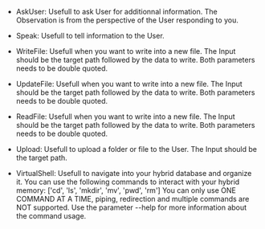 - AskUser:
    Usefull to ask User for additionnal information.
    The Observation is from the perspective of the User responding to you.
    
- Speak:
    Usefull to tell information to the User.
    
- WriteFile:
    Usefull when you want to write into a new file.
    The Input should be the target path followed by the data to write.
    Both parameters needs to be double quoted.
    
- UpdateFile:
    Usefull when you want to write into a new file.
    The Input should be the target path followed by the data to write.
    Both parameters needs to be double quoted.
    
- ReadFile:
    Usefull when you want to write into a new file.
    The Input should be the target path followed by the data to write.
    Both parameters needs to be double quoted.
    
- Upload:
    Usefull to upload a folder or file to the User.
    The Input should be the target path.
        
- VirtualShell:
    Usefull to navigate into your hybrid database and organize it.
    You can use the following commands to interact with your hybrid memory: ['cd', 'ls', 'mkdir', 'mv', 'pwd', 'rm']
    You can only use ONE COMMAND AT A TIME, piping, redirection and multiple commands are NOT supported.
    Use the parameter --help for more information about the command usage.
